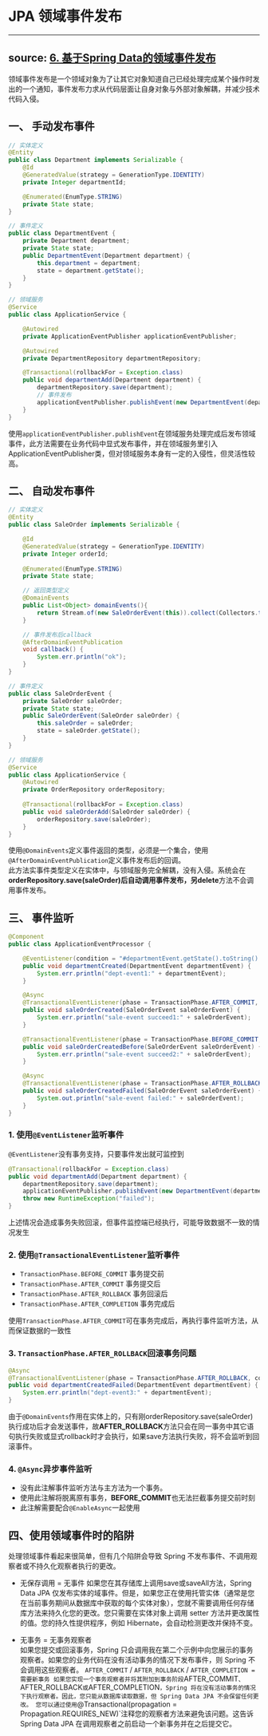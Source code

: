 # JPA 领域事件发布
---
source: [6. 基于Spring Data的领域事件发布]( https://blog.csdn.net/qq_33920904/article/details/105261617)
---
领域事件发布是一个领域对象为了让其它对象知道自己已经处理完成某个操作时发出的一个通知，事件发布力求从代码层面让自身对象与外部对象解耦，并减少技术代码入侵。

## 一、 手动发布事件

```java
// 实体定义
@Entity
public class Department implements Serializable {
    @Id
    @GeneratedValue(strategy = GenerationType.IDENTITY)
    private Integer departmentId;

    @Enumerated(EnumType.STRING)
    private State state;
}

// 事件定义
public class DepartmentEvent {
    private Department department;
    private State state;
    public DepartmentEvent(Department department) {
        this.department = department;
        state = department.getState();
    }
}

// 领域服务
@Service
public class ApplicationService {

    @Autowired
    private ApplicationEventPublisher applicationEventPublisher;

    @Autowired
    private DepartmentRepository departmentRepository;

    @Transactional(rollbackFor = Exception.class)
    public void departmentAdd(Department department) {
        departmentRepository.save(department);
        // 事件发布
        applicationEventPublisher.publishEvent(new DepartmentEvent(department));
    }
}

```

使用`applicationEventPublisher.publishEvent`在领域服务处理完成后发布领域事件，此方法需要在业务代码中显式发布事件，并在领域服务里引入ApplicationEventPublisher类，但对领域服务本身有一定的入侵性，但灵活性较高。

## 二、 自动发布事件

```java
// 实体定义
@Entity
public class SaleOrder implements Serializable {

    @Id
    @GeneratedValue(strategy = GenerationType.IDENTITY)
    private Integer orderId;
   
    @Enumerated(EnumType.STRING)
    private State state;

    // 返回类型定义
    @DomainEvents
    public List<Object> domainEvents(){
        return Stream.of(new SaleOrderEvent(this)).collect(Collectors.toList());
    }

    // 事件发布后callback
    @AfterDomainEventPublication
    void callback() {
        System.err.println("ok");
    }
}

// 事件定义
public class SaleOrderEvent {
    private SaleOrder saleOrder;
    private State state;
    public SaleOrderEvent(SaleOrder saleOrder) {
        this.saleOrder = saleOrder;
        state = saleOrder.getState();
    }
}

// 领域服务
@Service
public class ApplicationService {
    @Autowired
    private OrderRepository orderRepository;
    
    @Transactional(rollbackFor = Exception.class)
    public void saleOrderAdd(SaleOrder saleOrder) {
        orderRepository.save(saleOrder);
    }
}

```

使用`@DomainEvents`定义事件返回的类型，必须是一个集合，使用`@AfterDomainEventPublication`定义事件发布后的回调。  
此方法实事件类型定义在实体中，与领域服务完全解耦，没有入侵。系统会在**orderRepository.save(saleOrder)**后自动调用事件发布，另**delete**方法不会调用事件发布。

## 三、 事件监听

```java
@Component
public class ApplicationEventProcessor {

    @EventListener(condition = "#departmentEvent.getState().toString() == 'SUCCEED'")
    public void departmentCreated(DepartmentEvent departmentEvent) {
        System.err.println("dept-event1:" + departmentEvent);
    }

    @Async
    @TransactionalEventListener(phase = TransactionPhase.AFTER_COMMIT, condition = "#saleOrderEvent.getState().toString() == 'SUCCEED'")
    public void saleOrderCreated(SaleOrderEvent saleOrderEvent) {
        System.err.println("sale-event succeed1:" + saleOrderEvent);
    }

    @TransactionalEventListener(phase = TransactionPhase.BEFORE_COMMIT, condition = "#saleOrderEvent.getState().toString() == 'SUCCEED'")
    public void saleOrderCreatedBefore(SaleOrderEvent saleOrderEvent) {
        System.err.println("sale-event succeed2:" + saleOrderEvent);
    }

    @Async
    @TransactionalEventListener(phase = TransactionPhase.AFTER_ROLLBACK)
    public void saleOrderCreatedFailed(SaleOrderEvent saleOrderEvent) {
        System.out.println("sale-event failed:" + saleOrderEvent);
    }
}

```

### 1\. 使用`@EventListener`监听事件

`@EventListener`没有事务支持，只要事件发出就可监控到

```java
@Transactional(rollbackFor = Exception.class)
public void departmentAdd(Department department) {
    departmentRepository.save(department);
    applicationEventPublisher.publishEvent(new DepartmentEvent(department));
    throw new RuntimeException("failed");
}
```

上述情况会造成事务失败回滚，但事件监控端已经执行，可能导致数据不一致的情况发生

### 2\. 使用`@TransactionalEventListener`监听事件

-   `TransactionPhase.BEFORE_COMMIT` 事务提交前
-   `TransactionPhase.AFTER_COMMIT` 事务提交后
-   `TransactionPhase.AFTER_ROLLBACK` 事务回滚后
-   `TransactionPhase.AFTER_COMPLETION` 事务完成后

使用`TransactionPhase.AFTER_COMMIT`可在事务完成后，再执行事件监听方法，从而保证数据的一致性

### 3\. `TransactionPhase.AFTER_ROLLBACK`回滚事务问题

```java
@Async
@TransactionalEventListener(phase = TransactionPhase.AFTER_ROLLBACK, condition = "#departmentEvent.getState().toString() == 'SUCCEED'")
public void departmentCreatedFailed(DepartmentEvent departmentEvent) {
    System.err.println("dept-event3:" + departmentEvent);
}
```

由于`@DomainEvents`作用在实体上的，只有刚orderRepository.save(saleOrder)执行成功后才会发送事件，故**AFTER\_ROLLBACK**方法只会在同一事务中其它语句执行失败或显式rollback时才会执行，如果save方法执行失败，将不会监听到回滚事件。

### 4\. `@Async`异步事件监听

-   没有此注解事件监听方法与主方法为一个事务。
-   使用此注解将脱离原有事务，**BEFORE\_COMMIT**也无法拦截事务提交前时刻
-   此注解需要配合`@EnableAsync`一起使用
## 四、使用领域事件时的陷阱
处理领域事件看起来很简单，但有几个陷阱会导致 Spring 不发布事件、不调用观察者或不持久化观察者执行的更改。
-   无保存调用 = 无事件 
如果您在其存储库上调用save或saveAll方法，Spring Data JPA 仅发布实体的域事件。但是，如果您正在使用托管实体（通常是您在当前事务期间从数据库中获取的每个实体对象），您就不需要调用任何存储库方法来持久化您的更改。您只需要在实体对象上调用 setter 方法并更改属性的值。您的持久性提供程序，例如 Hibernate，会自动检测更改并保持不变。

-   无事务 = 无事务观察者  
如果您提交或回滚事务，Spring 只会调用我在第二个示例中向您展示的事务观察者。如果您的业务代码在没有活动事务的情况下发布事件，则 Spring 不会调用这些观察者。
`AFTER_COMMIT` / `AFTER_ROLLBACK` / `AFTER_COMPLETION = 需要新事务
如果您实现一个事务观察者并将其附加到事务阶段`AFTER_COMMIT`、`AFTER_ROLLBACK`或`AFTER_COMPLETION`，Spring 将在没有活动事务的情况下执行观察者。因此，您只能从数据库读取数据，但 Spring Data JPA 不会保留任何更改。
您可以通过使用`@Transactional(propagation = Propagation.REQUIRES_NEW)`注释您的观察者方法来避免该问题。这告诉 Spring Data JPA 在调用观察者之前启动一个新事务并在之后提交它。